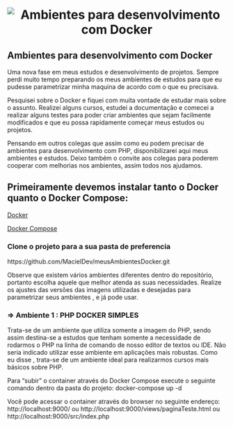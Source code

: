 
<h1 align="center">
    <img alt="Ambientes para desenvolvimento com Docker" title="Meus Ambientes Com Docker" src="https://www.globalmind.com.br/wp-content/uploads/2021/03/docker-banner-1.png" />
</h1>
<h2>Ambientes para desenvolvimento com Docker</h2>
<p>  Uma nova fase em meus estudos e desenvolvimento de projetos. Sempre  perdi muito tempo preparando os meus ambientes de estudos para que eu pudesse parametrizar minha maquina de acordo com o que eu precisava. </p>
<p>Pesquisei sobre o Docker e fiquei com muita vontade de estudar mais sobre o assunto. Realizei alguns cursos, estudei a documentação e comecei a realizar alguns testes para poder criar ambientes que sejam facilmente modificados e que eu possa rapidamente começar meus estudos ou projetos.</p>
<p>Pensando em outros colegas que assim como eu podem precisar de ambientes para desenvolvimento com PHP, disponibilizarei aqui meus ambientes e estudos.  Deixo também o convite aos colegas para poderem cooperar com melhorias nos ambientes, assim todos nos ajudamos.
    
<h2>Primeiramente devemos instalar tanto o Docker quanto o Docker Compose:</h2>
    <p><a href="https://docs.docker.com/get-docker/">Docker</a></p>
    <p><a href="https://docs.docker.com/compose/install/">Docker Compose</a></p>
    
<h3>Clone o projeto para a sua pasta de preferencia</h3>
<p>https://github.com/MacielDev/meusAmbientesDocker.git</p>

<p>Observe que existem vários ambientes diferentes dentro do repositório, portanto escolha aquele que melhor atenda as suas necessidades. Realize os ajustes das versões das imagens utilizadas e  desejadas para parametrizar seus ambientes , e já pode usar.</p>

<h3>=> Ambiente 1 : PHP DOCKER SIMPLES</h3>
    <p>Trata-se de um ambiente que utiliza somente a imagem do PHP, sendo assim destina-se a estudos que tenham somente a necessidade de rodarmos o PHP na linha de comando de nosso editor de textos ou IDE. Não seria indicado utilizar esse ambiente em aplicações mais robustas. Como eu disse , trata-se de um ambiente ideal para realizarmos cursos mais básicos sobre PHP.</p>
    

<p>Para “subir” o container através do Docker Compose execute o seguinte comando dentro da pasta do projeto:
docker-compose up -d</p>
<p>Você pode acessar o container através do browser no seguinte endereço:
http://localhost:9000/  ou http://localhost:9000/views/paginaTeste.html ou http://localhost:9000/src/index.php </p>

